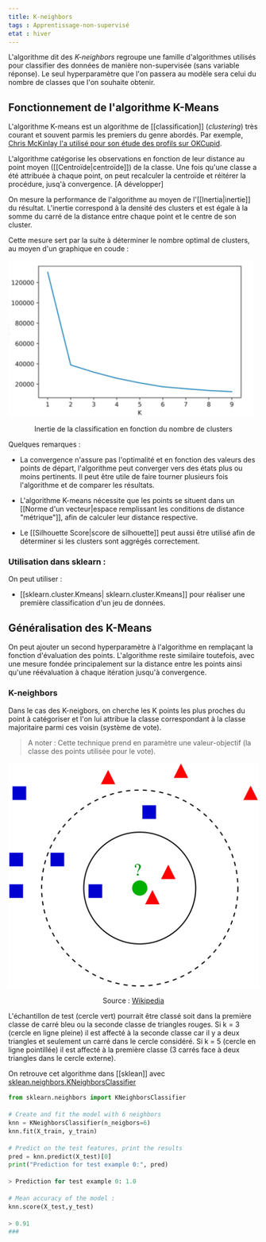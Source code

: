 ```yaml
---
title: K-neighbors
tags : Apprentissage-non-supervisé
etat : hiver
---
```


L'algorithme dit des *K-neighbors* regroupe une famille d'algorithmes utilisés pour classifier des données de manière non-supervisée (sans variable réponse). Le seul hyperparamètre que l'on passera au modèle sera celui du nombre de classes que l'on souhaite obtenir.

## Fonctionnement de l'algorithme K-Means
L'algorithme K-means est un algorithme de [[classification]] (*clustering*) très courant et souvent parmis les premiers du genre abordés. Par exemple, [Chris McKinlay l'a utilisé pour son étude des profils sur OKCupid](https://www.wired.com/2014/01/how-to-hack-okcupid/). 

L'algorithme catégorise les observations en fonction de leur distance au point moyen ([[Centroïde\|centroïde]]) de la classe. Une fois qu'une classe a été attribuée à chaque point, on peut recalculer la centroïde et réitérer la procédure, jusq'à convergence. \[A développer]

On mesure la performance de l'algorithme au moyen de l'[[Inertia|inertie]] du résultat. L'inertie correspond à la densité des clusters et est égale à la somme du carré de la distance entre chaque point et le centre de son cluster. 

Cette mesure sert par la suite à déterminer le nombre optimal de clusters, au moyen d'un graphique en coude :

![elbow](/assets/img/kmeanselbow.png#center)
<div align="center">
  Inertie de la classification en fonction du nombre de clusters
</div>

Quelques remarques :

- La convergence n'assure pas l'optimalité et en fonction des valeurs des points de départ, l'algorithme peut converger vers des états plus ou moins pertinents. Il peut être utile de faire tourner plusieurs fois l'algorithme et de comparer les résultats.

- L'algorithme K-means nécessite que les points se situent dans un [[Norme d'un vecteur\|espace remplissant les conditions de distance "métrique"]], afin de calculer leur distance respective.

- Le [[Silhouette Score\|score de silhouette]] peut aussi être utilisé afin de déterminer si les clusters sont aggrégés correctement.

### Utilisation dans sklearn :

On peut utiliser :
- [[sklearn.cluster.Kmeans\| sklearn.cluster.Kmeans]] pour réaliser une première classification d'un jeu de données.

## Généralisation des K-Means

On peut ajouter un second hyperparamètre à l'algorithme en remplaçant la fonction d'évaluation des points. L'algorithme reste similaire toutefois, avec une mesure fondée principalement sur la distance entre les points ainsi qu'une réévaluation à chaque itération jusqu'à convergence.

### K-neighbors

Dans le cas des K-neigbors, on cherche les K points les plus proches du point à catégoriser et l'on lui attribue la classe correspondant à la classe majoritaire parmi ces voisin (système de vote). 

> A noter : Cette technique prend en paramètre une valeur-objectif (la classe des points utilisée pour le vote).

![kneighbors](/assets/img/kneigbors.png#center)

<div align="center">
 Source : <a href="https://fr.wikipedia.org/wiki/M%C3%A9thode_des_k_plus_proches_voisins">Wikipedia</a>
</div>

L'échantillon de test (cercle vert) pourrait être classé soit dans la première classe de carré bleu ou la seconde classe de triangles rouges. Si k = 3 (cercle en ligne pleine) il est affecté à la seconde classe car il y a deux triangles et seulement un carré dans le cercle considéré. Si k = 5 (cercle en ligne pointillée) il est affecté à la première classe (3 carrés face à deux triangles dans le cercle externe).

On retrouve cet algorithme dans [[sklean]] avec [sklean.neighbors.KNeighborsClassifier](https://scikit-learn.org/stable/modules/generated/sklearn.neighbors.KNeighborsClassifier.html#sklearn.neighbors.KNeighborsClassifier)

```python
from sklearn.neighbors import KNeighborsClassifier

# Create and fit the model with 6 neighbors
knn = KNeighborsClassifier(n_neigbors=6)
knn.fit(X_train, y_train)

# Predict on the test features, print the results
pred = knn.predict(X_test)[0]
print("Prediction for test example 0:", pred)

> Prediction for test example 0: 1.0

# Mean accuracy of the model :
knn.score(X_test,y_test)

> 0.91
###